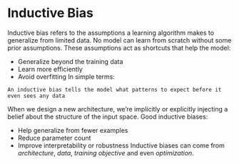 # Inductive Bias

Inductive bias refers to the assumptions a learning algorithm makes to generalize from limited data. No model can learn from scratch without some prior assumptions. These assumptions act as shortcuts that help the model:
- Generalize beyond the training data
- Learn more efficiently
- Avoid overfitting
In simple terms:
```
An inductive bias tells the model what patterns to expect before it even sees any data
```
When we design a new architecture, we’re implicitly or explicitly injecting a belief about the structure of the input space. Good inductive biases:
- Help generalize from fewer examples
- Reduce parameter count
- Improve interpretability or robustness
Inductive biases can come from _architecture_, _data_, _training objective_ and even _optimization_. 